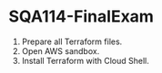 # SQA114-FinalExam

1. Prepare all Terraform files.
2. Open AWS sandbox.
3. Install Terraform with Cloud Shell.

